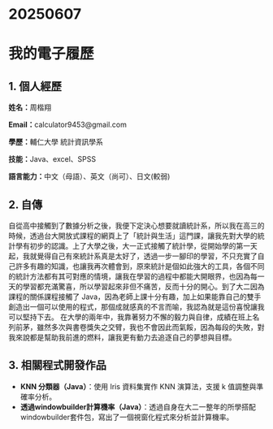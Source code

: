 # 20250607
</head>
<body>

  <h1>我的電子履歷</h1>
  <div class="section">
    <h2>1. 個人經歷</h2>
    <p><strong>姓名：</strong>周楷翔</p>
    <p><strong>Email：</strong>calculator9453@gmail.com</p>
    <p><strong>學歷：</strong>輔仁大學 統計資訊學系</p>
    <p><strong>技能：</strong>Java、excel、SPSS</p>
    <p><strong>語言能力：</strong>中文（母語）、英文（尚可）、日文(較弱)</p>
  </div>

  <div class="section">
    <h2>2. 自傳</h2>
    <p>
      自從高中接觸到了數據分析之後，我便下定決心想要就讀統計系，所以我在高三的時候，透過台大開放式課程的網頁上了「統計與生活」這門課，讓我先對大學的統計學有初步的認識。上了大學之後，大一正式接觸了統計學，從開始學的第一天起，我就覺得自己有來統計系真是太好了，透過一步一腳印的學習，不只充實了自己許多有趣的知識，也讓我再次體會到，原來統計是個如此強大的工具，各個不同的統計方法都有其可對應的情境，讓我在學習的過程中都能大開眼界，也因為每一天的學習都充滿驚喜，所以學習起來非但不痛苦，反而十分的開心。到了大二因為課程的關係課程接觸了 Java，因為老師上課十分有趣，加上如果能靠自己的雙手創造出一個可以使用的程式，那個成就感真的不言而喻，我認為就是這份喜悅讓我可以堅持下去。     
      在大學的兩年中，我靠著努力不懈的毅力與自律，成績在班上名列前茅，雖然多次與書卷獎失之交臂，我也不會因此而氣餒，因為每段的失敗，對我來說都是幫助我前進的燃料，讓我更有動力去追逐自己的夢想與目標。
    </p>
  </div>

  <div class="section">
    <h2>3. 相關程式開發作品</h2>
    <ul>
      <li>
        <strong>KNN 分類器（Java）</strong>：使用 Iris 資料集實作 KNN 演算法，支援 k 值調整與準確率分析。
      </li>
      <li>
           <strong>透過windowbuilder計算機率（Java）</strong>：透過自身在大二一整年的所學搭配windowbuilder套件包，寫出了一個視窗化程式來分析並計算機率。
      </li>
  </div>
</body>
</html>

